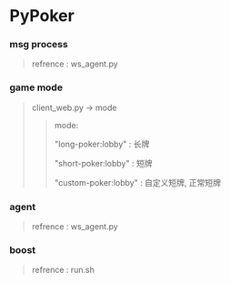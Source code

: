 # PyPoker

### msg process

> refrence : ws_agent.py

### game mode

> client_web.py -> mode
>
>> mode:
>>
>> "long-poker:lobby" : 长牌
>>
>> "short-poker:lobby" : 短牌
>>
>> "custom-poker:lobby" : 自定义短牌, 正常短牌

### agent

> refrence : ws_agent.py

### boost

> refrence : run.sh
